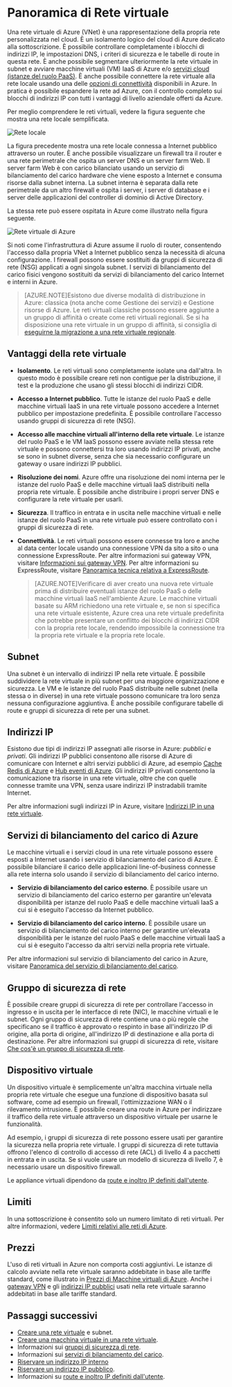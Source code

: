 <properties
   pageTitle="Panoramica della rete virtuale (VNet) di Azure"
   description="Informazioni sulle reti virtuali in Azure"
   services="virtual-network"
   documentationCenter="na"
   authors="telmosampaio"
   manager="carmonm"
   editor="tysonn" />
<tags
   ms.service="virtual-network"
   ms.devlang="na"
   ms.topic="article"
   ms.tgt_pltfrm="na"
   ms.workload="infrastructure-services"
   ms.date="12/11/2015"
   ms.author="telmos" />

# Panoramica di Rete virtuale

Una rete virtuale di Azure (VNet) è una rappresentazione della propria rete personalizzata nel cloud. È un isolamento logico del cloud di Azure dedicato alla sottoscrizione. È possibile controllare completamente i blocchi di indirizzi IP, le impostazioni DNS, i criteri di sicurezza e le tabelle di route in questa rete. È anche possibile segmentare ulteriormente la rete virtuale in subnet e avviare macchine virtuali (VM) IaaS di Azure e/o [servizi cloud (istanze del ruolo PaaS)](cloud-services-choose-me.md). È anche possibile connettere la rete virtuale alla rete locale usando una delle [opzioni di connettività](vpn-gateway-cross-premises-options.md) disponibili in Azure. In pratica è possibile espandere la rete ad Azure, con il controllo completo sui blocchi di indirizzi IP con tutti i vantaggi di livello aziendale offerti da Azure.

Per meglio comprendere le reti virtuali, vedere la figura seguente che mostra una rete locale semplificata.

![Rete locale](./media/virtual-networks-overview/figure01.png)

La figura precedente mostra una rete locale connessa a Internet pubblico attraverso un router. È anche possibile visualizzare un firewall tra il router e una rete perimetrale che ospita un server DNS e un server farm Web. Il server farm Web è con carico bilanciato usando un servizio di bilanciamento del carico hardware che viene esposto a Internet e consuma risorse dalla subnet interna. La subnet interna è separata dalla rete perimetrale da un altro firewall e ospita i server, i server di database e i server delle applicazioni del controller di dominio di Active Directory.

La stessa rete può essere ospitata in Azure come illustrato nella figura seguente.

![Rete virtuale di Azure](./media/virtual-networks-overview/figure02.png)

Si noti come l'infrastruttura di Azure assume il ruolo di router, consentendo l'accesso dalla propria VNet a Internet pubblico senza la necessità di alcuna configurazione. I firewall possono essere sostituiti da gruppi di sicurezza di rete (NSG) applicati a ogni singola subnet. I servizi di bilanciamento del carico fisici vengono sostituiti da servizi di bilanciamento del carico Internet e interni in Azure.

>[AZURE.NOTE]Esistono due diverse modalità di distribuzione in Azure: classica (nota anche come Gestione dei servizi) e Gestione risorse di Azure. Le reti virtuali classiche possono essere aggiunte a un gruppo di affinità o create come reti virtuali regionali. Se si ha disposizione una rete virtuale in un gruppo di affinità, si consiglia di [eseguirne la migrazione a una rete virtuale regionale](./virtual-networks-migrate-to-regional-vnet.md).

## Vantaggi della rete virtuale

- **Isolamento**. Le reti virtuali sono completamente isolate una dall'altra. In questo modo è possibile creare reti non contigue per la distribuzione, il test e la produzione che usano gli stessi blocchi di indirizzi CIDR.

- **Accesso a Internet pubblico**. Tutte le istanze del ruolo PaaS e delle macchine virtuali IaaS in una rete virtuale possono accedere a Internet pubblico per impostazione predefinita. È possibile controllare l'accesso usando gruppi di sicurezza di rete (NSG).

- **Accesso alle macchine virtuali all'interno della rete virtuale**. Le istanze del ruolo PaaS e le VM IaaS possono essere avviate nella stessa rete virtuale e possono connettersi tra loro usando indirizzi IP privati, anche se sono in subnet diverse, senza che sia necessario configurare un gateway o usare indirizzi IP pubblici.

- **Risoluzione dei nomi**. Azure offre una risoluzione dei nomi interna per le istanze del ruolo PaaS e delle macchine virtuali IaaS distribuiti nella propria rete virtuale. È possibile anche distribuire i propri server DNS e configurare la rete virtuale per usarli.

- **Sicurezza**. Il traffico in entrata e in uscita nelle macchine virtuali e nelle istanze del ruolo PaaS in una rete virtuale può essere controllato con i gruppi di sicurezza di rete.

- **Connettività**. Le reti virtuali possono essere connesse tra loro e anche al data center locale usando una connessione VPN da sito a sito o una connessione ExpressRoute. Per altre informazioni sui gateway VPN, visitare [Informazioni sui gateway VPN](./vpn-gateway-about-vpngateways.md). Per altre informazioni su ExpressRoute, visitare [Panoramica tecnica relativa a ExpressRoute](./expressroute-introduction.md).

    >[AZURE.NOTE]Verificare di aver creato una nuova rete virtuale prima di distribuire eventuali istanze del ruolo PaaS o delle macchine virtuali IaaS nell'ambiente Azure. Le macchine virtuali basate su ARM richiedono una rete virtuale e, se non si specifica una rete virtuale esistente, Azure crea una rete virtuale predefinita che potrebbe presentare un conflitto dei blocchi di indirizzi CIDR con la propria rete locale, rendendo impossibile la connessione tra la propria rete virtuale e la propria rete locale.
    
## Subnet

Una subnet è un intervallo di indirizzi IP nella rete virtuale. È possibile suddividere la rete virtuale in più subnet per una maggiore organizzazione e sicurezza. Le VM e le istanze del ruolo PaaS distribuite nelle subnet (nella stessa o in diverse) in una rete virtuale possono comunicare tra loro senza nessuna configurazione aggiuntiva. È anche possibile configurare tabelle di route e gruppi di sicurezza di rete per una subnet.

## Indirizzi IP


Esistono due tipi di indirizzi IP assegnati alle risorse in Azure: *pubblici* e *privati*. Gli indirizzi IP pubblici consentono alle risorse di Azure di comunicare con Internet e altri servizi pubblici di Azure, ad esempio [Cache Redis di Azure](https://azure.microsoft.com/services/cache/) e [Hub eventi di Azure](https://azure.microsoft.com/documentation/services/event-hubs/). Gli indirizzi IP privati consentono la comunicazione tra risorse in una rete virtuale, oltre che con quelle connesse tramite una VPN, senza usare indirizzi IP instradabili tramite Internet.

Per altre informazioni sugli indirizzi IP in Azure, visitare [Indirizzi IP in una rete virtuale](virtual-network-ip-addresses-arm.md).

## Servizi di bilanciamento del carico di Azure

Le macchine virtuali e i servizi cloud in una rete virtuale possono essere esposti a Internet usando i servizio di bilanciamento del carico di Azure. È possibile bilanciare il carico delle applicazioni line-of-business connesse alla rete interna solo usando il servizio di bilanciamento del carico interno.

- **Servizio di bilanciamento del carico esterno**. È possibile usare un servizio di bilanciamento del carico esterno per garantire un'elevata disponibilità per istanze del ruolo PaaS e delle macchine virtuali IaaS a cui si è eseguito l'accesso da Internet pubblico.

- **Servizio di bilanciamento del carico interno**. È possibile usare un servizio di bilanciamento del carico interno per garantire un'elevata disponibilità per le istanze del ruolo PaaS e delle macchine virtuali IaaS a cui si è eseguito l'accesso da altri servizi nella propria rete virtuale.

Per altre informazioni sul servizio di bilanciamento del carico in Azure, visitare [Panoramica del servizio di bilanciamento del carico](../load-balancer-overview.md).

## Gruppo di sicurezza di rete

È possibile creare gruppi di sicurezza di rete per controllare l'accesso in ingresso e in uscita per le interfacce di rete (NIC), le macchine virtuali e le subnet. Ogni gruppo di sicurezza di rete contiene una o più regole che specificano se il traffico è approvato o respinto in base all'indirizzo IP di origine, alla porta di origine, all'indirizzo IP di destinazione e alla porta di destinazione. Per altre informazioni sui gruppi di sicurezza di rete, visitare [Che cos'è un gruppo di sicurezza di rete](../virtual-networks-nsg.md).

## Dispositivo virtuale

Un dispositivo virtuale è semplicemente un'altra macchina virtuale nella propria rete virtuale che esegue una funzione di dispositivo basata sul software, come ad esempio un firewall, l'ottimizzazione WAN o il rilevamento intrusione. È possibile creare una route in Azure per indirizzare il traffico della rete virtuale attraverso un dispositivo virtuale per usarne le funzionalità.

Ad esempio, i gruppi di sicurezza di rete possono essere usati per garantire la sicurezza nella propria rete virtuale. I gruppi di sicurezza di rete tuttavia offrono l'elenco di controllo di accesso di rete (ACL) di livello 4 a pacchetti in entrata e in uscita. Se si vuole usare un modello di sicurezza di livello 7, è necessario usare un dispositivo firewall.

Le appliance virtuali dipendono da [route e inoltro IP definiti dall'utente](../virtual-networks-udr-overview.md).

## Limiti
In una sottoscrizione è consentito solo un numero limitato di reti virtuali. Per altre informazioni, vedere [Limiti relativi alle reti di Azure](azure-subscription-service-limits.md#networking-limits).

## Prezzi
L'uso di reti virtuali in Azure non comporta costi aggiuntivi. Le istanze di calcolo avviate nella rete virtuale saranno addebitate in base alle tariffe standard, come illustrato in [Prezzi di Macchine virtuali di Azure](https://azure.microsoft.com/pricing/details/virtual-machines/). Anche i [gateway VPN](https://azure.microsoft.com/pricing/details/vpn-gateway/) e gli [indirizzi IP pubblici](https://azure.microsoft.com/pricing/details/ip-addresses/) usati nella rete virtuale saranno addebitati in base alle tariffe standard.

## Passaggi successivi

- [Creare una rete virtuale](../virtual-networks-create-vnet-arm-pportal.md) e subnet.
- [Creare una macchina virtuale in una rete virtuale](../virtual-machines-windows-tutorial.md).
- Informazioni sui [gruppi di sicurezza di rete](../virtual-networks-nsg.md).
- Informazioni sui [servizi di bilanciamento del carico](../load-balancer-overview.md).
- [Riservare un indirizzo IP interno](../virtual-networks-reserved-private-ip.md)
- [Riservare un indirizzo IP pubblico](../virtual-networks-reserved-public-ip.md).
- Informazioni su [route e inoltro IP definiti dall'utente](virtual-networks-udr-overview.md).

<!---HONumber=AcomDC_1217_2015-->